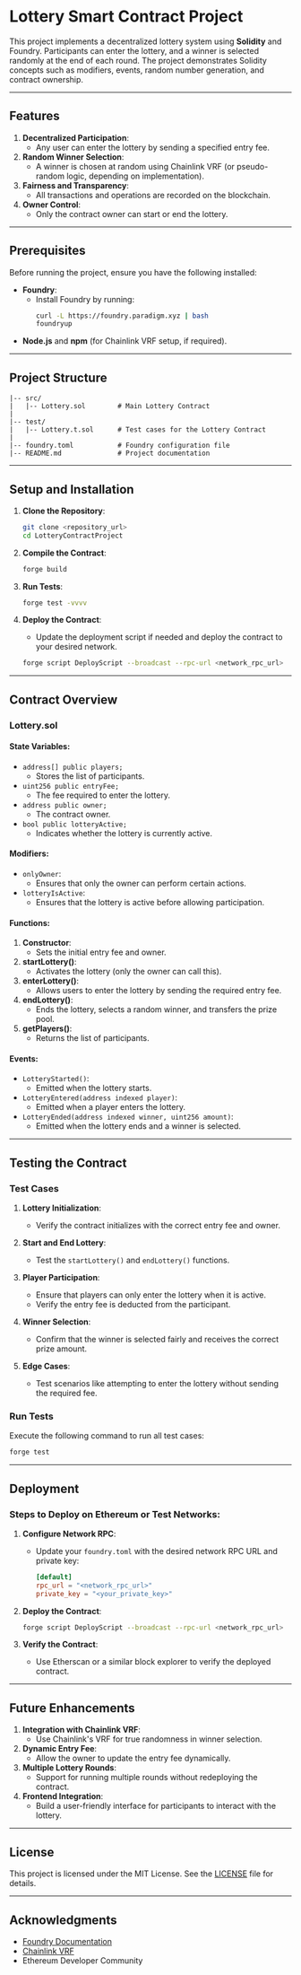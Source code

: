 # Lottery Smart Contract Project

This project implements a decentralized lottery system using **Solidity** and Foundry. Participants can enter the lottery, and a winner is selected randomly at the end of each round. The project demonstrates Solidity concepts such as modifiers, events, random number generation, and contract ownership.

---

## Features

1. **Decentralized Participation**:
   - Any user can enter the lottery by sending a specified entry fee.
2. **Random Winner Selection**:
   - A winner is chosen at random using Chainlink VRF (or pseudo-random logic, depending on implementation).
3. **Fairness and Transparency**:
   - All transactions and operations are recorded on the blockchain.
4. **Owner Control**:
   - Only the contract owner can start or end the lottery.

---

## Prerequisites

Before running the project, ensure you have the following installed:

- **Foundry**:
  - Install Foundry by running:
    ```bash
    curl -L https://foundry.paradigm.xyz | bash
    foundryup
    ```
- **Node.js** and **npm** (for Chainlink VRF setup, if required).

---

## Project Structure

```plaintext
|-- src/
|   |-- Lottery.sol        # Main Lottery Contract
|
|-- test/
|   |-- Lottery.t.sol      # Test cases for the Lottery Contract
|
|-- foundry.toml           # Foundry configuration file
|-- README.md              # Project documentation
```

---

## Setup and Installation

1. **Clone the Repository**:
   ```bash
   git clone <repository_url>
   cd LotteryContractProject
   ```

2. **Compile the Contract**:
   ```bash
   forge build
   ```

3. **Run Tests**:
   ```bash
   forge test -vvvv
   ```

4. **Deploy the Contract**:
   - Update the deployment script if needed and deploy the contract to your desired network.
   ```bash
   forge script DeployScript --broadcast --rpc-url <network_rpc_url>
   ```

---

## Contract Overview

### **Lottery.sol**

#### **State Variables**:
- `address[] public players;`
  - Stores the list of participants.
- `uint256 public entryFee;`
  - The fee required to enter the lottery.
- `address public owner;`
  - The contract owner.
- `bool public lotteryActive;`
  - Indicates whether the lottery is currently active.

#### **Modifiers**:
- `onlyOwner`:
  - Ensures that only the owner can perform certain actions.
- `lotteryIsActive`:
  - Ensures that the lottery is active before allowing participation.

#### **Functions**:
1. **Constructor**:
   - Sets the initial entry fee and owner.
2. **startLottery()**:
   - Activates the lottery (only the owner can call this).
3. **enterLottery()**:
   - Allows users to enter the lottery by sending the required entry fee.
4. **endLottery()**:
   - Ends the lottery, selects a random winner, and transfers the prize pool.
5. **getPlayers()**:
   - Returns the list of participants.

#### **Events**:
- `LotteryStarted()`:
  - Emitted when the lottery starts.
- `LotteryEntered(address indexed player)`:
  - Emitted when a player enters the lottery.
- `LotteryEnded(address indexed winner, uint256 amount)`:
  - Emitted when the lottery ends and a winner is selected.

---

## Testing the Contract

### **Test Cases**

1. **Lottery Initialization**:
   - Verify the contract initializes with the correct entry fee and owner.

2. **Start and End Lottery**:
   - Test the `startLottery()` and `endLottery()` functions.

3. **Player Participation**:
   - Ensure that players can only enter the lottery when it is active.
   - Verify the entry fee is deducted from the participant.

4. **Winner Selection**:
   - Confirm that the winner is selected fairly and receives the correct prize amount.

5. **Edge Cases**:
   - Test scenarios like attempting to enter the lottery without sending the required fee.

### **Run Tests**
Execute the following command to run all test cases:
```bash
forge test
```

---

## Deployment

### Steps to Deploy on Ethereum or Test Networks:

1. **Configure Network RPC**:
   - Update your `foundry.toml` with the desired network RPC URL and private key:
     ```toml
     [default]
     rpc_url = "<network_rpc_url>"
     private_key = "<your_private_key>"
     ```

2. **Deploy the Contract**:
   ```bash
   forge script DeployScript --broadcast --rpc-url <network_rpc_url>
   ```

3. **Verify the Contract**:
   - Use Etherscan or a similar block explorer to verify the deployed contract.

---

## Future Enhancements

1. **Integration with Chainlink VRF**:
   - Use Chainlink's VRF for true randomness in winner selection.
2. **Dynamic Entry Fee**:
   - Allow the owner to update the entry fee dynamically.
3. **Multiple Lottery Rounds**:
   - Support for running multiple rounds without redeploying the contract.
4. **Frontend Integration**:
   - Build a user-friendly interface for participants to interact with the lottery.

---

## License

This project is licensed under the MIT License. See the [LICENSE](LICENSE) file for details.

---

## Acknowledgments

- [Foundry Documentation](https://book.getfoundry.sh/)
- [Chainlink VRF](https://docs.chain.link/vrf/v2/introduction/)
- Ethereum Developer Community

